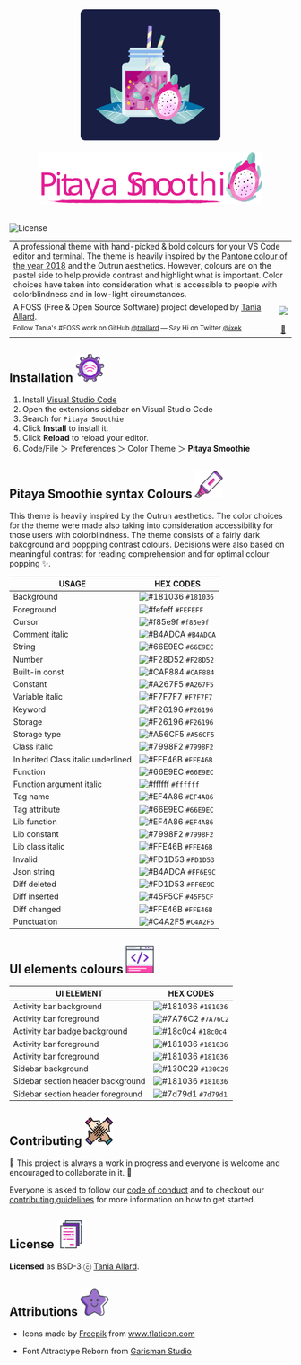 
<div align="center">
  <img alt="Logo" src="./images/logo/../logo_square.svg" width="250" />
</div>
<br>

<div align="center">
  <img alt="Logo" src="./images/wording_full_rough.svg" width="400" />
</div>
<br>

![License](https://img.shields.io/badge/License-BSD%203--Clause-gray.svg?colorA=2D2A56&colorB=7A76C2&style=flat.svg)
<table width='100%' align="center">
    <tr>
        <td align='left' width='100%' colspan='2'>
            A professional theme with hand-picked & bold colours for your VS Code editor and terminal. The theme is heavily inspired by the <a href="https://www.pantone.com/color-intelligence/color-of-the-year/color-of-the-year-2018">Pantone colour of the year 2018</a> and the Outrun aesthetics.
            However, colours are on the pastel side to help provide contrast and highlight what is important.
            Color choices have taken into consideration what is accessible to people with colorblindness and in low-light circumstances.
        </td>
    </tr>
    <tr>
        <td>
            A FOSS (Free & Open Source Software) project developed by <a href='https://github.com/trallard'  target="_blank">Tania Allard</a>.
        </td>
        <td align='center'>
            <a  target="_blank" href='https://bitsandchips.me/'>
                <img src='https://img.shields.io/badge/%E2%86%92-TANIA%20ALLARD-gray.svg?colorA=2D2A56&colorB=7A76C2&style=flat' width='100' />
            </a>
        </td>
    </tr>
    <tr><td><sup> Follow Tania's #FOSS work on GitHub <a href='https://github.com/trallard'>@trallard</a> —   Say Hi on Twitter <a href="https://twitter.com/ixek/">@ixek</a></sup></td><td  align='center'> <a  target="_blank" href='https://bitsandchips.me/'>👋 </a></td></tr>
</table>

## Installation <img alt="cog" src="./images/settings.svg" width="50"/>

1. Install [Visual Studio Code](https://code.visualstudio.com/)
1. Open the extensions sidebar on Visual Studio Code
1. Search for `Pitaya Smoothie`
1. Click **Install** to install it.
1. Click **Reload** to reload your editor.
1. Code/File ＞ Preferences ＞ Color Theme ＞ **Pitaya Smoothie**

## Pitaya Smoothie syntax Colours <img alt="syntax" src="./images/highlighter.svg" width="50" />

This theme is heavily inspired by the Outrun aesthetics. The color choices for the theme were made also taking into consideration accessibility for those users with colorblindness.
The theme consists of a fairly dark bakcground and poppping contrast colours. 
Decisions were also based on meaningful contrast for reading comprehension and for optimal colour popping :sparkles:.

| USAGE                              | HEX CODES                                                              |
| ---------------------------------- | ---------------------------------------------------------------------- |
| Background                         | ![#181036](https://placehold.it/15/181036/000000?text=%20) `#181036`   |
| Foreground                         | ![#fefeff](https://placehold.it/15/fefeff/000000?text=%20) `#FEFEFF`   |
| Cursor                             | ![#f85e9f](https://placehold.it/15/f85e9f/000000?text=%20) `#f85e9f`   |
| Comment  italic                    | ![#B4ADCA](https://placehold.it/15/B4ADCA/000000?text=%20) `#B4ADCA`   |
| String                             | ![#66E9EC](https://placehold.it/15/66E9EC/000000?text=%20) `#66E9EC`   |
| Number                             | ![#F28D52](https://placehold.it/15/F28D52/000000?text=%20) `#F28D52`   |
| Built-in const                     | ![#CAF884](https://placehold.it/15/CAF884/000000?text=%20) `#CAF884`   |
| Constant                           | ![#A267F5](https://placehold.it/15/A267F5/000000?text=%20) `#A267F5`   |
| Variable italic                    | ![#F7F7F7](https://placehold.it/15/F7F7F7/000000?text=%20) `#F7F7F7`   |
| Keyword                            | ![#F26196](https://placehold.it/15/F26196/000000?text=%20) `#F26196`   |
| Storage                            | ![#F26196](https://placehold.it/15/F26196/000000?text=%20) `#F26196`   |
| Storage type                       | ![#A56CF5](https://placehold.it/15/A56CF5/000000?text=%20) `#A56CF5`   |
| Class italic                       | ![#7998F2](https://placehold.it/15/7998F2/000000?text=%20) `#7998F2`   |
| In herited Class italic underlined | ![#FFE46B](https://placehold.it/15/FFE46B/000000?text=%20) `#FFE46B`   |
| Function                           | ![#66E9EC](https://placehold.it/15/66E9EC/000000?text=%20) `#66E9EC`   |
| Function argument italic           | ![#ffffff](https://placehold.it/15/ffffffff/000000?text=%20) `#ffffff` |
| Tag name                           | ![#EF4A86](https://placehold.it/15/EF4A86/000000?text=%20) `#EF4A86`   |
| Tag attribute                      | ![#66E9EC](https://placehold.it/15/66E9EC/000000?text=%20) `#66E9EC`   |
| Lib function                       | ![#EF4A86](https://placehold.it/15/EF4A86/000000?text=%20) `#EF4A86`   |
| Lib constant                       | ![#7998F2](https://placehold.it/15/7998F2/000000?text=%20) `#7998F2`   |
| Lib class  italic                  | ![#FFE46B](https://placehold.it/15/FFE46B/000000?text=%20) `#FFE46B`   |
| Invalid                            | ![#FD1D53](https://placehold.it/15/FD1D53/000000?text=%20) `#FD1D53`   |
| Json string                        | ![#B4ADCA](https://placehold.it/15/B4ADCA/000000?text=%20) `#FF6E9C`   |
| Diff deleted                       | ![#FD1D53](https://placehold.it/15/FF6E9C/000000?text=%20) `#FF6E9C`   |
| Diff inserted                      | ![#45F5CF](https://placehold.it/15/45F5CF/000000?text=%20) `#45F5CF`   |
| Diff changed                       | ![#FFE46B](https://placehold.it/15/FFE46B/000000?text=%20) `#FFE46B`   |
| Punctuation                        | ![#C4A2F5](https://placehold.it/15/C4A2F5/000000?text=%20) `#C4A2F5`   |

## UI elements colours <img alt="code" src="./images/browser.svg" width="50" />

| UI ELEMENT                         | HEX CODES                                                            |
| ---------------------------------- | -------------------------------------------------------------------- |
| Activity bar background            | ![#181036](https://placehold.it/15/181036/000000?text=%20) `#181036` |
| Activity bar foreground            | ![#7A76C2](https://placehold.it/15/7A76C2/000000?text=%20) `#7A76C2` |
| Activity bar badge background      | ![#18c0c4](https://placehold.it/15/18c0c4/000000?text=%20) `#18c0c4` |
| Activity bar foreground            | ![#181036](https://placehold.it/15/181036/000000?text=%20) `#181036` |
| Activity bar foreground            | ![#181036](https://placehold.it/15/181036/000000?text=%20) `#181036` |
| Sidebar background                 | ![#130C29](https://placehold.it/15/130C29/000000?text=%20) `#130C29` |
| Sidebar  section header background | ![#181036](https://placehold.it/15/181036/000000?text=%20) `#181036` |
| Sidebar  section header foreground | ![#7d79d1](https://placehold.it/15/7d79d1/000000?text=%20) `#7d79d1` |

## Contributing <img alt="hands" src="./images/teamwork.svg" width="50" />

🚧 This project is always a work in progress and everyone is welcome and encouraged to collaborate in it. 🚧

Everyone is asked to follow our [code of conduct](./CODE_OF_CONDUCT.md) and to checkout our [contributing guidelines](CONTRIBUTING.md) for more information on how to get started.

## License  <img alt="documents" src="./images/archives.svg" width="50" />

**Licensed** as BSD-3 ⓒ [Tania Allard](https://bitsandchips.me/).

## Attributions <img alt="star" src="./images/favorite.svg" width="50" />

- Icons made by <a href="https://www.flaticon.com/authors/freepik" title="Freepik">Freepik</a> from <a href="https://www.flaticon.com/" title="Flaticon">www.flaticon.com</a>

- Font Attractype Reborn from [Garisman Studio](https://befonts.com/designer/garisman-studio)
